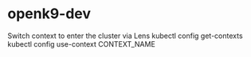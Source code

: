 # openk9-dev

Switch context to enter the cluster via Lens
kubectl config get-contexts
kubectl config use-context CONTEXT_NAME

